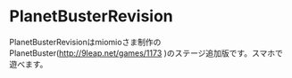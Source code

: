 # PlanetBusterRevision
PlanetBusterRevisionはmiomioさま制作のPlanetBuster(http://9leap.net/games/1173 )のステージ追加版です。スマホで遊べます。
